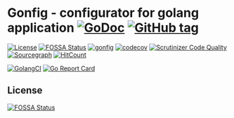 # Gonfig - configurator for golang application [![GoDoc](https://godoc.org/github.com/mylockerteam/gonfig?status.svg)](https://godoc.org/github.com/mylockerteam/gonfig) [![GitHub tag](https://img.shields.io/github/tag/mylockerteam/gonfig.svg)](https://github.com/mylockerteam/gonfig/releases)

[![License](https://img.shields.io/github/license/mylockerteam/gonfig.svg)](https://github.com/mylockerteam/gonfig/blob/master/LICENSE)
[![FOSSA Status](https://app.fossa.io/api/projects/git%2Bgithub.com%2Fmylockerteam%2Fgonfig.svg?type=shield)](https://app.fossa.io/projects/git%2Bgithub.com%2Fmylockerteam%2Fgonfig?ref=badge_shield)
[![gonfig](https://circleci.com/gh/mylockerteam/gonfig.svg?style=shield)](https://circleci.com/gh/mylockerteam/gonfig)
[![codecov](https://codecov.io/gh/mylockerteam/gonfig/branch/master/graph/badge.svg)](https://codecov.io/gh/mylockerteam/gonfig)
[![Scrutinizer Code Quality](https://scrutinizer-ci.com/g/mylockerteam/gonfig/badges/quality-score.png?b=master)](https://scrutinizer-ci.com/g/mylockerteam/gonfig/?branch=master)
[![Sourcegraph](https://sourcegraph.com/github.com/mylockerteam/gonfig/-/badge.svg)](https://sourcegraph.com/github.com/mylockerteam/gonfig?badge)
[![HitCount](http://hits.dwyl.io/mylockerteam/gonfig.svg)](http://hits.dwyl.io/mylockerteam/gonfig)

[![GolangCI](https://golangci.com/badges/github.com/mylockerteam/gonfig.svg)](https://golangci.com)
[![Go Report Card](https://goreportcard.com/badge/github.com/mylockerteam/gonfig)](https://goreportcard.com/report/github.com/mylockerteam/gonfig)

## License
[![FOSSA Status](https://app.fossa.io/api/projects/git%2Bgithub.com%2Fmylockerteam%2Fgonfig.svg?type=large)](https://app.fossa.io/projects/git%2Bgithub.com%2Fmylockerteam%2Falog?ref=badge_large)
